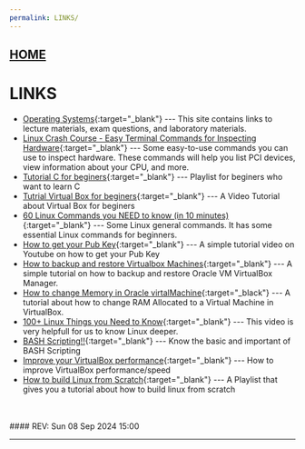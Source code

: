 ```yaml
---
permalink: LINKS/
---
```


## [HOME](../)

# LINKS

* [Operating Systems](https://os.vlsm.org/){:target="_blank"} ---
  This site contains links to lecture materials, exam questions, and laboratory materials.
* [Linux Crash Course - Easy Terminal Commands for Inspecting Hardware](https://youtu.be/oGyJr-iUwt8?si=59V2boc0XfmlFekg){:target="_blank"} ---
  Some easy-to-use commands you can use to inspect hardware.
  These commands will help you list PCI devices, view information about your CPU, and more.
* [Tutorial C for beginers](https://youtube.com/playlist?list=PLZPZq0r_RZOOzY_vR4zJM32SqsSInGMwe&si=6bsDws3j13rabdY_){:target="_blank"} ---
  Playlist for beginers who want to learn C
* [Tutrial Virtual Box for beginers](https://youtu.be/nvdnQX9UkMY?si=a-hFw5_dCcMcnrEd){:target="_blank"} ---
  A Video Tutorial about Virtual Box for beginers
* [60 Linux Commands you NEED to know (in 10 minutes)](https://youtu.be/gd7BXuUQ91w?si=qXM1k0oLObkuMgRL){:target="_blank"} ---
  Some Linux general commands. It has some essential Linux commands for beginners.
* [How to get your Pub Key](https://youtu.be/0lCp0A1IrsE?si=E-IDsT5b-maoFNm8){:target="_blank"} --- A simple tutorial video on Youtube on how to get your Pub Key
* [How to backup and restore Virtualbox Machines](https://www.youtube.com/watch?v=HkGJr5BJg5g){:target="_blank"} --- A simple tutorial on how to backup and restore Oracle VM VirtualBox Manager.
* [How to change Memory in Oracle virtalMachine](https://youtu.be/viT8mwSiC4k?si=Pcrt22GzaUqbeSdT){:target="_black"} --- A tutorial about how to change RAM Allocated to a Virtual Machine in VirtualBox.
* [100+ Linux Things you Need to Know](https://youtu.be/LKCVKw9CzFo?si=5vq4Zdo_x62O3ybl){:target="_blank"} --- This video is very helpfull for us to know Linux deeper.
* [BASH Scripting!!](https://youtu.be/SPwyp2NG-bE?si=HI8TxJ3nNa_yWWuY){:target="_blank"} --- Know the basic and important of BASH Scripting
* [Improve your VirtualBox performance](https://youtu.be/2os9vhZNS0s?si=cf2UYar1vhg9p6AV){:target="_blank"} --- How to improve VirtualBox performance/speed
* [How to build Linux from Scratch](https://youtube.com/playlist?list=PLyc5xVO2uDsDzdT8lkx430hZ-gY69wgS3&si=qycpApKv1umvyK4T){:target="_blank"} --- A Playlist that gives you a tutorial about how to build linux from scratch
<br>
<br>
#### REV: Sun 08 Sep 2024 15:00
<hr>
